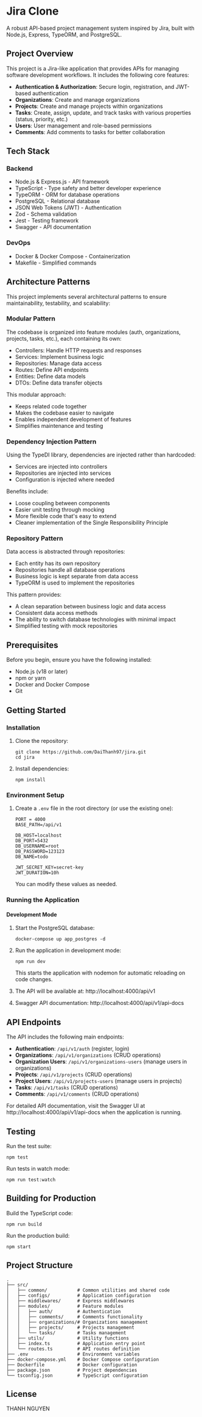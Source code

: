 # Jira Clone

A robust API-based project management system inspired by Jira, built with Node.js, Express, TypeORM, and PostgreSQL.

## Project Overview

This project is a Jira-like application that provides APIs for managing software development workflows. It includes the following core features:

- **Authentication & Authorization**: Secure login, registration, and JWT-based authentication
- **Organizations**: Create and manage organizations
- **Projects**: Create and manage projects within organizations
- **Tasks**: Create, assign, update, and track tasks with various properties (status, priority, etc.)
- **Users**: User management and role-based permissions
- **Comments**: Add comments to tasks for better collaboration

## Tech Stack

### Backend

- Node.js & Express.js - API framework
- TypeScript - Type safety and better developer experience
- TypeORM - ORM for database operations
- PostgreSQL - Relational database
- JSON Web Tokens (JWT) - Authentication
- Zod - Schema validation
- Jest - Testing framework
- Swagger - API documentation

### DevOps

- Docker & Docker Compose - Containerization
- Makefile - Simplified commands

## Architecture Patterns

This project implements several architectural patterns to ensure maintainability, testability, and scalability:

### Modular Pattern

The codebase is organized into feature modules (auth, organizations, projects, tasks, etc.), each containing its own:

- Controllers: Handle HTTP requests and responses
- Services: Implement business logic
- Repositories: Manage data access
- Routes: Define API endpoints
- Entities: Define data models
- DTOs: Define data transfer objects

This modular approach:

- Keeps related code together
- Makes the codebase easier to navigate
- Enables independent development of features
- Simplifies maintenance and testing

### Dependency Injection Pattern

Using the TypeDI library, dependencies are injected rather than hardcoded:

- Services are injected into controllers
- Repositories are injected into services
- Configuration is injected where needed

Benefits include:

- Loose coupling between components
- Easier unit testing through mocking
- More flexible code that's easy to extend
- Cleaner implementation of the Single Responsibility Principle

### Repository Pattern

Data access is abstracted through repositories:

- Each entity has its own repository
- Repositories handle all database operations
- Business logic is kept separate from data access
- TypeORM is used to implement the repositories

This pattern provides:

- A clean separation between business logic and data access
- Consistent data access methods
- The ability to switch database technologies with minimal impact
- Simplified testing with mock repositories

## Prerequisites

Before you begin, ensure you have the following installed:

- Node.js (v18 or later)
- npm or yarn
- Docker and Docker Compose
- Git

## Getting Started

### Installation

1. Clone the repository:

   ```
   git clone https://github.com/DaiThanh97/jira.git
   cd jira
   ```

2. Install dependencies:
   ```
   npm install
   ```

### Environment Setup

1. Create a `.env` file in the root directory (or use the existing one):

   ```
   PORT = 4000
   BASE_PATH=/api/v1

   DB_HOST=localhost
   DB_PORT=5432
   DB_USERNAME=root
   DB_PASSWORD=123123
   DB_NAME=todo

   JWT_SECRET_KEY=secret-key
   JWT_DURATION=10h
   ```

   You can modify these values as needed.

### Running the Application

#### Development Mode

1. Start the PostgreSQL database:

   ```
   docker-compose up app_postgres -d
   ```

2. Run the application in development mode:

   ```
   npm run dev
   ```

   This starts the application with nodemon for automatic reloading on code changes.

3. The API will be available at: http://localhost:4000/api/v1
4. Swagger API documentation: http://localhost:4000/api/v1/api-docs

## API Endpoints

The API includes the following main endpoints:

- **Authentication**: `/api/v1/auth` (register, login)
- **Organizations**: `/api/v1/organizations` (CRUD operations)
- **Organization Users**: `/api/v1/organizations-users` (manage users in organizations)
- **Projects**: `/api/v1/projects` (CRUD operations)
- **Project Users**: `/api/v1/projects-users` (manage users in projects)
- **Tasks**: `/api/v1/tasks` (CRUD operations)
- **Comments**: `/api/v1/comments` (CRUD operations)

For detailed API documentation, visit the Swagger UI at http://localhost:4000/api/v1/api-docs when the application is running.

## Testing

Run the test suite:

```
npm test
```

Run tests in watch mode:

```
npm run test:watch
```

## Building for Production

Build the TypeScript code:

```
npm run build
```

Run the production build:

```
npm start
```

## Project Structure

```
.
├── src/
│   ├── common/           # Common utilities and shared code
│   ├── configs/          # Application configuration
│   ├── middlewares/      # Express middlewares
│   ├── modules/          # Feature modules
│   │   ├── auth/         # Authentication
│   │   ├── comments/     # Comments functionality
│   │   ├── organizations/# Organizations management
│   │   ├── projects/     # Projects management
│   │   └── tasks/        # Tasks management
│   ├── utils/            # Utility functions
│   ├── index.ts          # Application entry point
│   └── routes.ts         # API routes definition
├── .env                  # Environment variables
├── docker-compose.yml    # Docker Compose configuration
├── Dockerfile            # Docker configuration
├── package.json          # Project dependencies
└── tsconfig.json         # TypeScript configuration
```

## License

THANH NGUYEN

